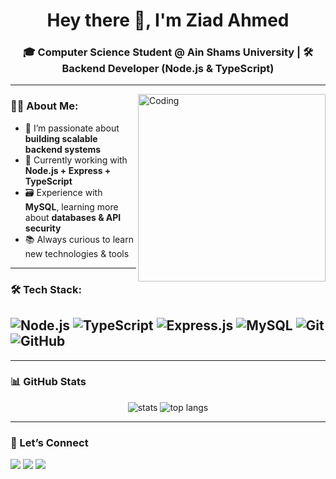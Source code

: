 <h1 align="center">Hey there 👋, I'm Ziad Ahmed</h1>
<h3 align="center">🎓 Computer Science Student @ Ain Shams University | 🛠️ Backend Developer (Node.js & TypeScript)</h3>

---

<img align="right" alt="Coding" width="300" src="https://media.giphy.com/media/qgQUggAC3Pfv687qPC/giphy.gif">

### 👨‍💻 About Me:

- 🧠 I’m passionate about **building scalable backend systems**
- 🚀 Currently working with **Node.js + Express + TypeScript**
- 🗃️ Experience with **MySQL**, learning more about **databases & API security**
- 📚 Always curious to learn new technologies & tools

---

### 🛠️ Tech Stack:

![Node.js](https://img.shields.io/badge/Node.js-339933?style=for-the-badge&logo=node-dot-js&logoColor=white)
![TypeScript](https://img.shields.io/badge/TypeScript-007ACC?style=for-the-badge&logo=typescript&logoColor=white)
![Express.js](https://img.shields.io/badge/Express.js-000000?style=for-the-badge&logo=express&logoColor=white)
![MySQL](https://img.shields.io/badge/MySQL-4479A1?style=for-the-badge&logo=mysql&logoColor=white)
![Git](https://img.shields.io/badge/Git-F05032?style=for-the-badge&logo=git&logoColor=white)
![GitHub](https://img.shields.io/badge/GitHub-181717?style=for-the-badge&logo=github&logoColor=white)
---


---

### 📊 GitHub Stats

<p align="center">
  <img src="https://github-readme-stats.vercel.app/api?username=ziad144&show_icons=true&theme=tokyonight" alt="stats" />
  <img src="https://github-readme-stats.vercel.app/api/top-langs/?username=ziad144&layout=compact&theme=tokyonight" alt="top langs" />
</p>

---

### 🤝 Let’s Connect

<p>
  <a href="mailto:ziad166197@gmail.com"><img src="https://img.shields.io/badge/Email-D14836?style=flat&logo=gmail&logoColor=white"/></a>
  <a href="https://www.linkedin.com/in/ziadd-ahmedd"><img src="https://img.shields.io/badge/LinkedIn-0077B5?style=flat&logo=linkedin&logoColor=white"/></a>
  <a href="https://github.com/ziad144"><img src="https://img.shields.io/badge/GitHub-181717?style=flat&logo=github&logoColor=white"/></a>
</p>